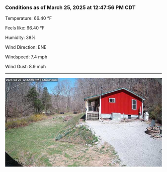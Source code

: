 ### Conditions as of March 25, 2025 at 12:47:56 PM CDT 

Temperature: 66.40 &deg;F

Feels like: 66.40 &deg;F

Humidity: 38%

Wind Direction: ENE

Windspeed: 7.4 mph

Wind Gust: 8.9 mph

---

<img src="./images/latest.jpeg"/>

